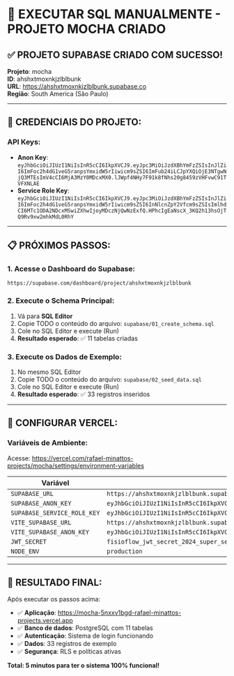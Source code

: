 # 🎯 EXECUTAR SQL MANUALMENTE - PROJETO MOCHA CRIADO

## ✅ PROJETO SUPABASE CRIADO COM SUCESSO!

**Projeto**: mocha  
**ID**: ahshxtmoxnkjzlblbunk  
**URL**: https://ahshxtmoxnkjzlblbunk.supabase.co  
**Região**: South America (São Paulo)  

---

## 🔑 CREDENCIAIS DO PROJETO:

### API Keys:
- **Anon Key**: `eyJhbGciOiJIUzI1NiIsInR5cCI6IkpXVCJ9.eyJpc3MiOiJzdXBhYmFzZSIsInJlZiI6ImFoc2h4dG1veG5ranpsYmxidW5rIiwicm9sZSI6ImFub24iLCJpYXQiOjE3NTgwNjQ3MTEsImV4cCI6MjA3MzY0MDcxMX0.lJWpf4NHy7F91k8fNhs20g8459zVHFvwC91TVFXNLAE`
- **Service Role Key**: `eyJhbGciOiJIUzI1NiIsInR5cCI6IkpXVCJ9.eyJpc3MiOiJzdXBhYmFzZSIsInJlZiI6ImFoc2h4dG1veG5ranpsYmxidW5rIiwicm9sZSI6InNlcnZpY2Vfcm9sZSIsImlhdCI6MTc1ODA2NDcxMSwiZXhwIjoyMDczNjQwNzExfQ.HPhcIgEaNscX_3KQ2h13hsOjTQ9Rv9xw2mhkMdL0RhY`

---

## 📋 PRÓXIMOS PASSOS:

### 1. Acesse o Dashboard do Supabase:
```
https://supabase.com/dashboard/project/ahshxtmoxnkjzlblbunk
```

### 2. Execute o Schema Principal:
1. Vá para **SQL Editor**
2. Copie TODO o conteúdo do arquivo: `supabase/01_create_schema.sql`
3. Cole no SQL Editor e execute (Run)
4. **Resultado esperado**: ✅ 11 tabelas criadas

### 3. Execute os Dados de Exemplo:
1. No mesmo SQL Editor
2. Copie TODO o conteúdo do arquivo: `supabase/02_seed_data.sql`
3. Cole no SQL Editor e execute (Run)
4. **Resultado esperado**: ✅ 33 registros inseridos

---

## 🔧 CONFIGURAR VERCEL:

### Variáveis de Ambiente:
Acesse: https://vercel.com/rafael-minattos-projects/mocha/settings/environment-variables

| Variável | Valor |
|----------|-------|
| `SUPABASE_URL` | `https://ahshxtmoxnkjzlblbunk.supabase.co` |
| `SUPABASE_ANON_KEY` | `eyJhbGciOiJIUzI1NiIsInR5cCI6IkpXVCJ9.eyJpc3MiOiJzdXBhYmFzZSIsInJlZiI6ImFoc2h4dG1veG5ranpsYmxidW5rIiwicm9sZSI6ImFub24iLCJpYXQiOjE3NTgwNjQ3MTEsImV4cCI6MjA3MzY0MDcxMX0.lJWpf4NHy7F91k8fNhs20g8459zVHFvwC91TVFXNLAE` |
| `SUPABASE_SERVICE_ROLE_KEY` | `eyJhbGciOiJIUzI1NiIsInR5cCI6IkpXVCJ9.eyJpc3MiOiJzdXBhYmFzZSIsInJlZiI6ImFoc2h4dG1veG5ranpsYmxidW5rIiwicm9sZSI6InNlcnZpY2Vfcm9sZSIsImlhdCI6MTc1ODA2NDcxMSwiZXhwIjoyMDczNjQwNzExfQ.HPhcIgEaNscX_3KQ2h13hsOjTQ9Rv9xw2mhkMdL0RhY` |
| `VITE_SUPABASE_URL` | `https://ahshxtmoxnkjzlblbunk.supabase.co` |
| `VITE_SUPABASE_ANON_KEY` | `eyJhbGciOiJIUzI1NiIsInR5cCI6IkpXVCJ9.eyJpc3MiOiJzdXBhYmFzZSIsInJlZiI6ImFoc2h4dG1veG5ranpsYmxidW5rIiwicm9sZSI6ImFub24iLCJpYXQiOjE3NTgwNjQ3MTEsImV4cCI6MjA3MzY0MDcxMX0.lJWpf4NHy7F91k8fNhs20g8459zVHFvwC91TVFXNLAE` |
| `JWT_SECRET` | `fisioflow_jwt_secret_2024_super_secure_key` |
| `NODE_ENV` | `production` |

---

## 🎉 RESULTADO FINAL:

Após executar os passos acima:
- ✅ **Aplicação**: https://mocha-5nxxv1bgd-rafael-minattos-projects.vercel.app
- ✅ **Banco de dados**: PostgreSQL com 11 tabelas
- ✅ **Autenticação**: Sistema de login funcionando
- ✅ **Dados**: 33 registros de exemplo
- ✅ **Segurança**: RLS e políticas ativas

**Total: 5 minutos para ter o sistema 100% funcional!**
